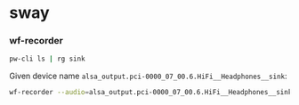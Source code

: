 # sway

### wf-recorder
```sh
pw-cli ls | rg sink
```
Given device name `alsa_output.pci-0000_07_00.6.HiFi__Headphones__sink`:
```sh
wf-recorder --audio=alsa_output.pci-0000_07_00.6.HiFi__Headphones__sink.monitor -C aac
```
